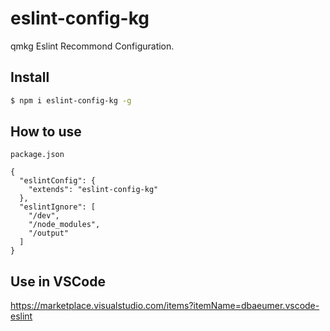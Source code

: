 # eslint-config-kg
qmkg Eslint Recommond Configuration.

## Install

```bash
$ npm i eslint-config-kg -g
```

## How to use

`package.json`

```
{
  "eslintConfig": {
    "extends": "eslint-config-kg"
  },
  "eslintIgnore": [
    "/dev",
    "/node_modules",
    "/output"
  ]
}
```

## Use in VSCode

https://marketplace.visualstudio.com/items?itemName=dbaeumer.vscode-eslint